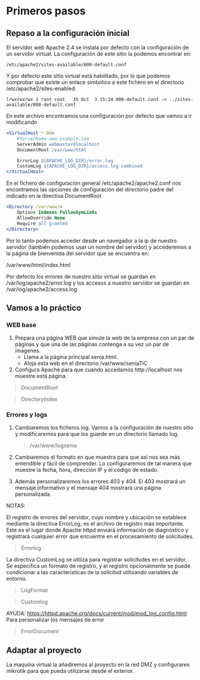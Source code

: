 # Primeros pasos

## Repaso a la configuración inicial 

El servidor web Apache 2.4 se instala por defecto con la configuración de un servidor virtual. La configuración de este sitio la podemos encontrar en:
```
/etc/apache2/sites-available/000-default.conf
```
Y por defecto este sitio virtual está habilitado, por lo que podemos comprobar que existe un enlace simbólico a este fichero en el directorio /etc/apache2/sites-enabled:
```
lrwxrwxrwx 1 root root   35 Oct  3 15:24 000-default.conf -> ../sites-available/000-default.conf
```

En este archivo encontramos una configuración por defecto que vamos a ir modificando 
```apache
<VirtualHost *:80>	
	#ServerName www.example.com
	ServerAdmin webmaster@localhost
	DocumentRoot /var/www/html

	ErrorLog ${APACHE_LOG_DIR}/error.log
	CustomLog ${APACHE_LOG_DIR}/access.log combined
</VirtualHost>
```
En el fichero de configuración general /etc/apache2/apache2.conf nos encontramos las opciones de configuración del directorio padre del indicado en la directiva DocumentRoot 

```apache
<Directory /var/www/>
	Options Indexes FollowSymLinks
	AllowOverride None
	Require all granted
</Directory>
```

Por lo tanto podemos acceder desde un navegador a la ip de nuestro servidor (también podemos usar un nombre del servidor) y accederemos a la página de bienvenida del servidor que se encuentra en:

/var/www/html/index.html

Por defecto los errores de nuestro sitio virtual se guardan en /var/log/apache2/error.log y los accesos a nuestro servidor se guardan en /var/log/apache2/access.log


## Vamos a lo práctico
### WEB base
1. Prepara una página WEB que simule la web de la empresa con un par de páginas y que una de las páginas contenga a su vez un par de imagenes. 
   * Llama a la página principal senia.html. 
   * Aloja esta web en el directorio /var/www/seniaTIC
2. Configura Apache para que cuando accedamos http://localhost nos muestre está página. 
> DocumentRoot

> DirectoryIndex

### Errores y logs 
1. Cambiaremos los ficheros log. Vamos a la configuración de nuestro sitio y modificaremos para que los guarde en un directorio llamado log.
	> /var/www/logsenia
 
1. Cambiaremos el formato en que muestra para que así nos sea más entendible y fácil de comprender. Lo configuraremos de tal manera que muestre la fecha, hora, dirección IP y el código de estado. 

1. Además personalizaremos los errores 403 y 404. El 403 mostrará un mensaje informativo y el mensaje 404 mostrará una página personalizada.


NOTAS: 

El registro de errores del servidor, cuyo nombre y ubicación se establece mediante la directiva ErrorLog, es el archivo de registro más importante. Este es el lugar donde Apache httpd enviará información de diagnóstico y registrará cualquier error que encuentre en el procesamiento de solicitudes. 
   > Errorlog

La directiva CustomLog se utiliza para registrar solicitudes en el servidor. Se especifica un formato de registro, y el registro opcionalmente se puede condicionar a las características de la solicitud utilizando variables de entorno. 
   > LogFormat 
   
   > Customlog 
   
   AYUDA: https://httpd.apache.org/docs/current/mod/mod_log_config.html 
Para personalizar los mensajes de error 
   > ErrorDocument


## Adaptar al proyecto
La maquina virtual la añadiremos al proyecto en la red DMZ y configurares mikrotik para que pueda utilizarse desde el exterior.